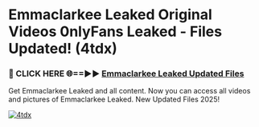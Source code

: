 # Emmaclarkee Leaked Original Videos 0nlyFans Leaked - Files Updated! (4tdx)

<h3>🔴 CLICK HERE 🌐==►► <a href="https://tinyurl.com/4seja8ks" rel="nofollow">Emmaclarkee Leaked Updated Files</a></h3>

Get Emmaclarkee Leaked and all content. Now you can access all videos and pictures of Emmaclarkee Leaked. New Updated Files 2025!

[![4tdx](https://i.imgur.com/EWjZXRe.gif)](https://tinyurl.com/4seja8ks)
